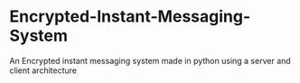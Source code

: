 # Encrypted-Instant-Messaging-System
 An Encrypted instant messaging system made in python using a server and client architecture
